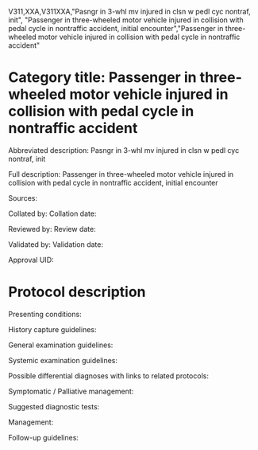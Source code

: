 V311,XXA,V311XXA,"Pasngr in 3-whl mv injured in clsn w pedl cyc nontraf, init", "Passenger in three-wheeled motor vehicle injured in collision with pedal cycle in nontraffic accident, initial encounter","Passenger in three-wheeled motor vehicle injured in collision with pedal cycle in nontraffic accident"
# Category title: Passenger in three-wheeled motor vehicle injured in collision with pedal cycle in nontraffic accident

Abbreviated description: Pasngr in 3-whl mv injured in clsn w pedl cyc nontraf, init

Full description: Passenger in three-wheeled motor vehicle injured in collision with pedal cycle in nontraffic accident, initial encounter

Sources:

Collated by:
Collation date:

Reviewed by:
Review date:

Validated by:
Validation date:

Approval UID:

# Protocol description

Presenting conditions:

History capture guidelines:

General examination guidelines:

Systemic examination guidelines:

Possible differential diagnoses with links to related protocols:

Symptomatic / Palliative management:

Suggested diagnostic tests:

Management:

Follow-up guidelines:
